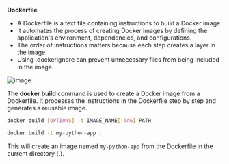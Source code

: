 **Dockerfile**
- A Dockerfile is a text file containing instructions to build a Docker image.
- It automates the process of creating Docker images by defining the application's environment, dependencies, and configurations.
- The order of instructions matters because each step creates a layer in the image.
- Using .dockerignore can prevent unnecessary files from being included in the image.


![image](https://github.com/user-attachments/assets/4013ea61-b384-4b94-b2de-a049e98e034d)

The **docker build** command is used to create a Docker image from a Dockerfile. It processes the instructions in the Dockerfile step by step and generates a reusable image.
```bash
docker build [OPTIONS] -t IMAGE_NAME[:TAG] PATH
```
```bash
docker build -t my-python-app .
```
This will create an image named `my-python-app` from the Dockerfile in the current directory (.).
